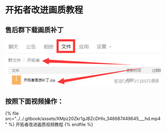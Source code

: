 # 开拓者改进画质教程

## **售后群下载画质补丁**

****![](<../../.gitbook/assets/image (2).png>)****

## **按照下面视频操作：**

{% file src="../../.gitbook/assets/XMpz20Zkr1gJBZcDHlv_346687449645___hd.mp4" %}
开拓者改进画质视频教程
{% endfile %}
